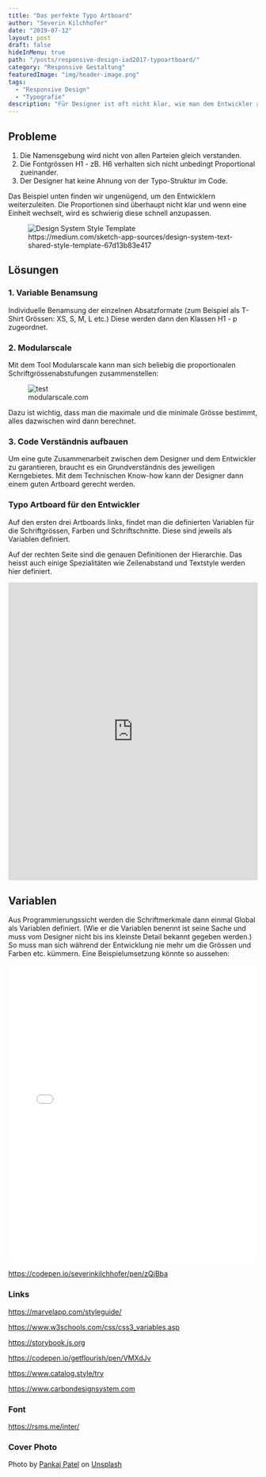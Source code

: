 ```yaml
---
title: "Das perfekte Typo Artboard"
author: "Severin Kilchhofer"
date: "2019-07-12"
layout: post
draft: false
hideInMenu: true
path: "/posts/responsive-design-iad2017-typoartboard/"
category: "Responsive Gestaltung"
featuredImage: "img/header-image.png"
tags:
  - "Responsive Design"
  - "Typografie"
description: "Für Designer ist oft nicht klar, wie man dem Entwickler am Besten vermittelt was es alles für Schrifthierarchien gibt. Zudem muss ihm der Designer eine Struktxur der Schrifteigenschaften mitgeben und wie sich diese verhaltet."
---
```


## Probleme

1. Die Namensgebung wird nicht von allen Parteien gleich verstanden.
2. Die Fontgrössen H1 - zB. H6 verhalten sich nicht unbedingt Proportional zueinander.
3. Der Designer hat keine Ahnung von der Typo-Struktur im Code.

Das Beispiel unten finden wir ungenügend, um den Entwicklern weiterzuleiten. Die Proportionen sind überhaupt nicht klar und wenn eine Einheit wechselt, wird es schwierig diese schnell anzupassen.

<div class="wide-grid">
  <div class="col-1to12">
    <figure>
      <img src="https://i.imgur.com/q1KNTkp.png" alt="Design System Style Template">
      <figcaption>https://medium.com/sketch-app-sources/design-system-text-shared-style-template-67d13b83e417</figcaption>
    </figure>
  </div>
</div>


## Lösungen
### 1. Variable Benamsung
Individuelle Benamsung der einzelnen Absatzformate (zum Beispiel als T-Shirt Grössen: XS, S, M, L etc.) Diese werden dann den Klassen H1 - p zugeordnet.


### 2. Modularscale
Mit dem Tool Modularscale kann man sich beliebig die proportionalen Schriftgrössenabstufungen zusammenstellen:

<div class="wide-grid">
  <div class="col-1to12">
    <figure>
      <img src="https://i.imgur.com/M0lpg1K.png" alt="test">
      <figcaption>modularscale.com</figcaption>
    </figure>
  </div>
</div>


Dazu ist wichtig, dass man die maximale und die minimale Grösse bestimmt, alles dazwischen wird dann berechnet.

### 3. Code Verständnis aufbauen

Um eine gute Zusammenarbeit zwischen dem Designer und dem Entwickler zu garantieren, braucht es ein Grundverständnis des jeweiligen Kerngebietes. Mit dem Technischen Know-how kann der Designer dann einem guten Artboard gerecht werden.

### Typo Artboard für den Entwickler
Auf den ersten drei Artboards links, findet man die definierten Variablen für die Schriftgrössen, Farben und Schriftschnitte. Diese sind jeweils als Variablen definiert.

Auf der rechten Seite sind die genauen Definitionen der Hierarchie. Das heisst auch einige Spezialitäten wie Zeilenabstand und Textstyle werden hier definiert.

<iframe style="border: none;" width="100%" height="600px" src="https://www.figma.com/embed?embed_host=share&url=https%3A%2F%2Fwww.figma.com%2Ffile%2FUA06525gRNuDmB2QWmAzrD4k%2FDas-perfekte-Typo-Artboard%3Fnode-id%3D0%253A1" allowfullscreen></iframe>

## Variablen
Aus Programmierungssicht werden die Schriftmerkmale dann einmal Global als Variablen definiert. (Wie er die Variablen benennt ist seine Sache und muss vom Designer nicht bis ins kleinste Detail bekannt gegeben werden.)
So muss man sich während der Entwicklung nie mehr um die Grössen und Farben etc. kümmern. Eine Beispielumsetzung könnte so aussehen:


<iframe height="600" style="width: 100%;" scrolling="no" title="Font Sizes" src="//codepen.io/severinkilchhofer/embed/zQjBba/?height=265&theme-id=0&default-tab=result" frameborder="no" allowtransparency="true" allowfullscreen="true">
  See the Pen <a href='https://codepen.io/severinkilchhofer/pen/zQjBba/'>Font Sizes</a> by severinkilchhofer
  (<a href='https://codepen.io/severinkilchhofer'>@severinkilchhofer</a>) on <a href='https://codepen.io'>CodePen</a>.
</iframe>

https://codepen.io/severinkilchhofer/pen/zQjBba

### Links
https://marvelapp.com/styleguide/

https://www.w3schools.com/css/css3_variables.asp

https://storybook.js.org

https://codepen.io/getflourish/pen/VMXdJv

https://www.catalog.style/try

https://www.carbondesignsystem.com

### Font
https://rsms.me/inter/

### Cover Photo
Photo by [Pankaj Patel](https://unsplash.com/@pankajpatel?utm_source=unsplash&utm_medium=referral&utm_content=creditCopyText) on [Unsplash](https://unsplash.com)
